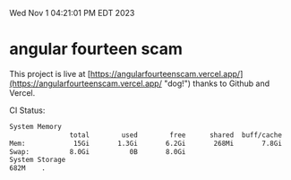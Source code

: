 Wed Nov  1 04:21:01 PM EDT 2023

# angular fourteen scam


This project is live at [https://angularfourteenscam.vercel.app/](https://angularfourteenscam.vercel.app/ "dog!") thanks to Github and Vercel.

CI Status: 

```bash
System Memory
               total        used        free      shared  buff/cache   available
Mem:            15Gi       1.3Gi       6.2Gi       268Mi       7.8Gi        13Gi
Swap:          8.0Gi          0B       8.0Gi
System Storage
682M	.
```
```bash
